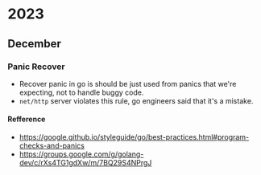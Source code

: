 # 2023

## December

### Panic Recover

- Recover panic in go is should be just used from panics that we're expecting, not to handle buggy code.
- `net/http` server violates this rule, go engineers said that it's a mistake.

#### Refference
- https://google.github.io/styleguide/go/best-practices.html#program-checks-and-panics
- https://groups.google.com/g/golang-dev/c/rXs4TG1gdXw/m/7BQ29S4NPrgJ
